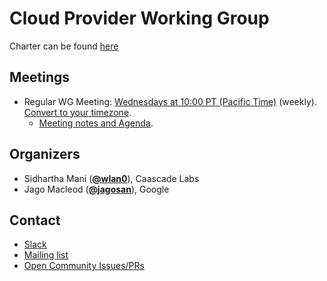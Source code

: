 <!---
This is an autogenerated file!

Please do not edit this file directly, but instead make changes to the
sigs.yaml file in the project root.

To understand how this file is generated, see https://git.k8s.io/community/generator/README.md
-->
# Cloud Provider Working Group

Charter can be found [here](https://docs.google.com/document/d/1m4Kvnh_u_9cENEE9n1ifYowQEFSgiHnbw43urGJMB64/edit#)

## Meetings
* Regular WG Meeting: [Wednesdays at 10:00 PT (Pacific Time)](https://docs.google.com/document/d/1FQx0BPlkkl1Bn0c9ocVBxYIKojpmrS1CFP5h0DI68AE/edit) (weekly). [Convert to your timezone](http://www.thetimezoneconverter.com/?t=10:00&tz=PT%20%28Pacific%20Time%29).
  * [Meeting notes and Agenda](https://docs.google.com/document/d/1OZE-ub-v6B8y-GuaWejL-vU_f9jsjBbrim4LtTfxssw/edit#heading=h.w7i4ksrweimp).

## Organizers

* Sidhartha Mani (**[@wlan0](https://github.com/wlan0)**), Caascade Labs
* Jago Macleod (**[@jagosan](https://github.com/jagosan)**), Google

## Contact
* [Slack](https://kubernetes.slack.com/messages/wg-cloud-provider)
* [Mailing list](https://groups.google.com/forum/#!forum/kubernetes-wg-cloud-provider)
* [Open Community Issues/PRs](https://github.com/kubernetes/community/labels/wg%2Fcloud-provider)

<!-- BEGIN CUSTOM CONTENT -->

<!-- END CUSTOM CONTENT -->
